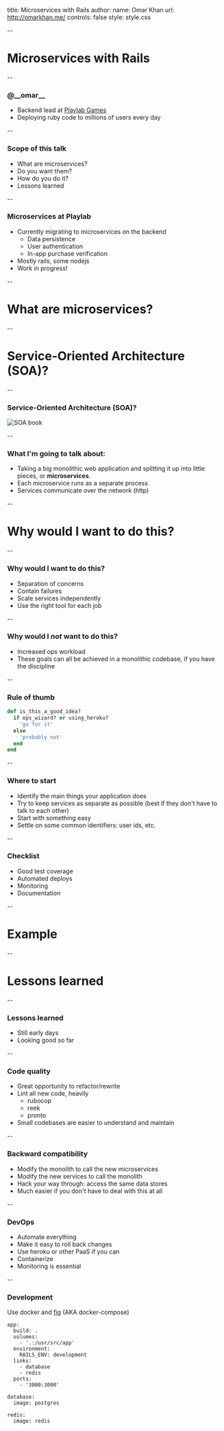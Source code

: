 title: Microservices with Rails
author:
  name: Omar Khan
  url: http://omarkhan.me/
controls: false
style: style.css

--

# Microservices with Rails

--

### @\_\_omar\_\_

- Backend lead at [Playlab Games](http://www.playlab.com/)
- Deploying ruby code to millions of users every day

--

### Scope of this talk

- What are microservices?
- Do you want them?
- How do you do it?
- Lessons learned

--

### Microservices at Playlab

- Currently migrating to microservices on the backend
  - Data persistence
  - User authentication
  - In-app purchase verification
- Mostly rails, some nodejs
- Work in progress!

--

# What are microservices?

--

# Service-Oriented Architecture (SOA)?

--

### Service-Oriented Architecture (SOA)?

![SOA book](images/soa-book.jpg)

--

### What I'm going to talk about:

- Taking a big monolithic web application and splitting it up into little
  pieces, or **microservices**.
- Each microservice runs as a separate process
- Services communicate over the network (http)

--

# Why would I want to do this?

--

### Why would I want to do this?

- Separation of concerns
- Contain failures
- Scale services independently
- Use the right tool for each job

--

### Why would I *not* want to do this?

- Increased ops workload
- These goals can all be achieved in a monolithic codebase, if you have the
  discipline

--

### Rule of thumb

```ruby
def is_this_a_good_idea?
  if ops_wizard? or using_heroku?
    'go for it'
  else
    'probably not'
  end
end
```

--

### Where to start

- Identify the main things your application does
- Try to keep services as separate as possible (best if they don't have to talk
  to each other)
- Start with something easy
- Settle on some common identifiers: user ids, etc.

--

### Checklist

- Good test coverage
- Automated deploys
- Monitoring
- Documentation

--

# Example

--

# Lessons learned

--

### Lessons learned

- Still early days
- Looking good so far

--

### Code quality

- Great opportunity to refactor/rewrite
- Lint all new code, heavily
  - rubocop
  - reek
  - pronto
- Small codebases are easier to understand and maintain

--

### Backward compatibility

- Modify the monolith to call the new microservices
- Modify the new services to call the monolith
- Hack your way through: access the same data stores
- Much easier if you don't have to deal with this at all

--

### DevOps

- Automate everything
- Make it easy to roll back changes
- Use heroku or other PaaS if you can
- Containerize
- Monitoring is essential

--

### Development

Use docker and [fig](https://docs.docker.com/compose/) (AKA docker-compose)

    app:
      build: .
      volumes:
        - '.:/usr/src/app'
      environment:
        RAILS_ENV: development
      links:
        - database
        - redis
      ports:
        - '3000:3000'

    database:
      image: postgres

    redis:
      image: redis
